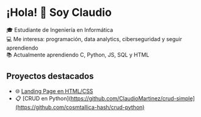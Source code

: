 # ¡Hola! 👋 Soy Claudio

🎓 Estudiante de Ingeniería en Informática  
💻 Me interesa: programación, data analytics, ciberseguridad y seguir aprendiendo  
📚 Actualmente aprendiendo C, Python, JS, SQL y HTML  

## Proyectos destacados
- 🌐 [Landing Page en HTML/CSS](https://cosmtallica-hash.github.io/landing-page/)
- 📋 [CRUD en Python](https://github.com/ClaudioMartinez/crud-simple](https://github.com/cosmtallica-hash/crud-python)
